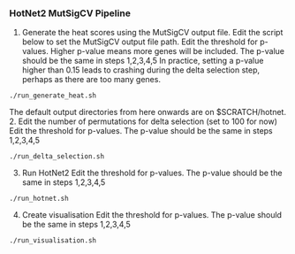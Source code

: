 ### HotNet2 MutSigCV Pipeline

1. Generate the heat scores using the MutSigCV output file.
Edit the script below to set the MutSigCV output file path.
Edit the threshold for p-values. Higher p-value means more genes will be included. The p-value should be the same in steps 1,2,3,4,5
In practice, setting a p-value higher than 0.15 leads to crashing during the delta selection step, perhaps as there are too many genes.
```
./run_generate_heat.sh
```
The default output directories from here onwards are on $SCRATCH/hotnet.
2. Edit the number of permutations for delta selection (set to 100 for now)
Edit the threshold for p-values. The p-value should be the same in steps 1,2,3,4,5
```
./run_delta_selection.sh
```
3. Run HotNet2
Edit the threshold for p-values. The p-value should be the same in steps 1,2,3,4,5
```
./run_hotnet.sh
```
4. Create visualisation
Edit the threshold for p-values. The p-value should be the same in steps 1,2,3,4,5
```
./run_visualisation.sh
```


